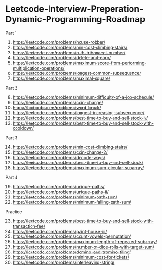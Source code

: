# Leetcode-Interview-Preperation-Dynamic-Programming-Roadmap
Part 1
1. https://leetcode.com/problems/house-robber/
2. https://leetcode.com/problems/min-cost-climbing-stairs/
3. https://leetcode.com/problems/n-th-tribonacci-number/
4. https://leetcode.com/problems/delete-and-earn/
5. https://leetcode.com/problems/maximum-score-from-performing-multiplication-operations/
6. https://leetcode.com/problems/longest-common-subsequence/
7. https://leetcode.com/problems/maximal-square/

Part 2

8. https://leetcode.com/problems/minimum-difficulty-of-a-job-schedule/
9. https://leetcode.com/problems/coin-change/
10. https://leetcode.com/problems/word-break/
11. https://leetcode.com/problems/longest-increasing-subsequence/
12. https://leetcode.com/problems/best-time-to-buy-and-sell-stock-iv/
13. https://leetcode.com/problems/best-time-to-buy-and-sell-stock-with-cooldown/

Part 3

14. https://leetcode.com/problems/min-cost-climbing-stairs/
15. https://leetcode.com/problems/coin-change-2/
16. https://leetcode.com/problems/decode-ways/
17. https://leetcode.com/problems/best-time-to-buy-and-sell-stock/
18. https://leetcode.com/problems/maximum-sum-circular-subarray/

Part 4

19. https://leetcode.com/problems/unique-paths/
20. https://leetcode.com/problems/unique-paths-ii/
21. https://leetcode.com/problems/minimum-path-sum/
22. https://leetcode.com/problems/minimum-falling-path-sum/

Practice

23. https://leetcode.com/problems/best-time-to-buy-and-sell-stock-with-transaction-fee/
24. https://leetcode.com/problems/paint-house-iii/
25. https://leetcode.com/problems/count-vowels-permutation/
26. https://leetcode.com/problems/maximum-length-of-repeated-subarray/
27. https://leetcode.com/problems/number-of-dice-rolls-with-target-sum/
28. https://leetcode.com/problems/domino-and-tromino-tiling/
29. https://leetcode.com/problems/minimum-cost-for-tickets/
30. https://leetcode.com/problems/interleaving-string/
